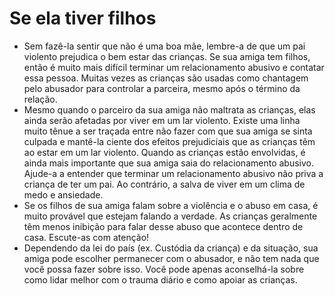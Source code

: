 # Se ela tiver filhos

* Sem fazê-la sentir que não é uma boa mãe, lembre-a de que um pai violento prejudica o bem estar das crianças. Se sua amiga tem filhos, então é muito mais difícil terminar um relacionamento abusivo e contatar essa pessoa. Muitas vezes as crianças são usadas como chantagem pelo abusador para controlar a parceira, mesmo após o término da relação.
* Mesmo quando o parceiro da sua amiga não maltrata as crianças, elas ainda serão afetadas por viver em um lar violento. Existe uma linha muito tênue a ser traçada entre não fazer com que sua amiga se sinta culpada e mantê-la ciente dos efeitos prejudiciais que as crianças têm ao estar em um lar violento. Quando as crianças estão envolvidas, é ainda mais importante que sua amiga saia do relacionamento abusivo. Ajude-a a entender que terminar um relacionamento abusivo não priva a criança de ter um pai. Ao contrário, a salva de viver em um clima de medo e ansiedade.
* Se os filhos de sua amiga falam sobre a violência e o abuso em casa, é muito provável que estejam falando a verdade. As crianças geralmente têm menos inibição para falar desse abuso que acontece dentro de casa. Escute-as com atenção!
* Dependendo da lei do país \(ex. Custódia da criança\) e da situação, sua amiga pode escolher permanecer com o abusador, e não tem nada que você possa fazer sobre isso. Você pode apenas aconselhá-la sobre como lidar melhor com o trauma diário e como apoiar as crianças.

